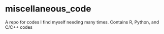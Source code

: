 # miscellaneous_code
 
A repo for codes I find myself needing many times.
Contains R, Python, and C/C++ codes
